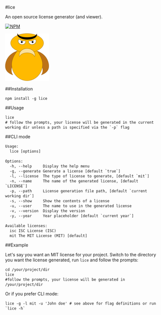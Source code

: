 #lice

An open source license generator (and viewer).

[![NPM](https://nodei.co/npm/lice.png)](https://nodei.co/npm/lice/)

![](/data/lice.png)

##Installation
```
npm install -g lice
```

##Usage

```
lice
# follow the prompts, your license will be generated in the current working dir unless a path is specified via the `-p` flag
```

##CLI mode

```
Usage:
  lice [options]

Options:
  -h, --help     Display the help menu
  -g, --generate Generate a license [default `true`]
  -l, --license  The type of license to generate, [default `mit`]
  -n, --name     The name of the generated license, [default `LICENSE`]
  -p, --path     License generation file path, [default `current working dir`]
  -s, --show     Show the contents of a license
  -u, --user     The name to use in the generated license
  -v, --version  Display the version
  -y, --year     Year placeholder [default `current year`]

Available licenses:
  isc ISC License (ISC)
  mit The MIT License (MIT) [default]
```

##Example

Let's say you want an MIT license for your project. Switch to the directory you
want the license generated, run `lice` and follow the prompts:

```
cd /your/project/dir
lice
#follow the prompts, your license will be generated in /your/project/dir
```

Or if you prefer CLI mode:

```
lice -g -l mit -u 'John doe' # see above for flag definitions or run `lice -h`
```
